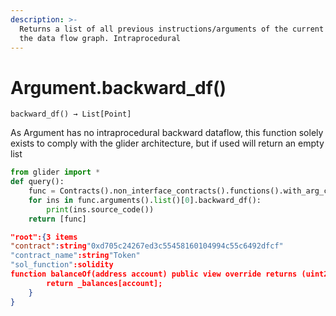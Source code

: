 ```yaml
---
description: >-
  Returns a list of all previous instructions/arguments of the current point in
  the data flow graph. Intraprocedural
---
```


# Argument.backward\_df()

`backward_df() → List[Point]`

As Argument has no intraprocedural backward dataflow, this function solely exists to comply with the glider architecture, but if used will return an empty list

```python
from glider import *
def query():
    func = Contracts().non_interface_contracts().functions().with_arg_count(1).exec(1)[0]
    for ins in func.arguments().list()[0].backward_df():
        print(ins.source_code())
    return [func]
```

```json
"root":{3 items
"contract":string"0xd705c24267ed3c55458160104994c55c6492dfcf"
"contract_name":string"Token"
"sol_function":solidity
function balanceOf(address account) public view override returns (uint256) {
        return _balances[account];
    }
}
```
